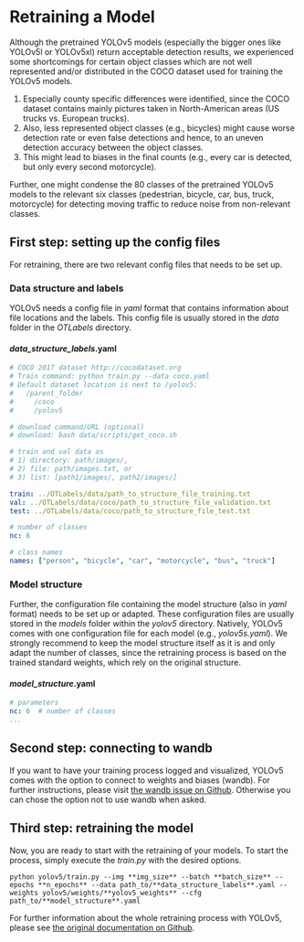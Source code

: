 # Retraining a Model

Although the pretrained YOLOv5 models (especially the bigger ones like YOLOv5l or YOLOv5xl) return acceptable detection results, we experienced some shortcomings for certain object classes which are not well represented and/or distributed in the COCO dataset used for training the YOLOv5 models.

1. Especially county specific differences were identified, since the COCO dataset contains mainly pictures taken in North-American areas (US trucks vs. European trucks).
2. Also, less represented object classes (e.g., bicycles) might cause worse detection rate or even false detections and hence, to an uneven detection accuracy between the object classes.
3. This might lead to biases in the final counts (e.g., every car is detected, but only every second motorcycle).

Further, one might condense the 80 classes of the pretrained YOLOv5 models to the relevant six classes (pedestrian, bicycle, car, bus, truck, motorcycle) for detecting moving traffic to reduce noise from non-relevant classes.

## First step: setting up the config files

For retraining, there are two relevant config files that needs to be set up.

### Data structure and labels

YOLOv5 needs a config file in *yaml* format that contains information about file locations and the labels.
This config file is usually stored in the *data* folder in the *OTLabels* directory.

#### *data_structure_labels*.yaml

```yaml
# COCO 2017 dataset http://cocodataset.org
# Train command: python train.py --data coco.yaml
# Default dataset location is next to /yolov5:
#   /parent_folder
#     /coco
#     /yolov5

# download command/URL (optional)
# download: bash data/scripts/get_coco.sh

# train and val data as 
# 1) directory: path/images/, 
# 2) file: path/images.txt, or 
# 3) list: [path1/images/, path2/images/]

train: ../OTLabels/data/path_to_structure_file_training.txt
val: ../OTLabels/data/coco/path_to_structure_file_validation.txt
test: ../OTLabels/data/coco/path_to_structure_file_test.txt

# number of classes
nc: 6

# class names
names: ["person", "bicycle", "car", "motorcycle", "bus", "truck"]
```

### Model structure

Further, the configuration file containing the model structure (also in *yaml* format) needs to be set up or adapted.
These configuration files are usually stored in the *models* folder within the *yolov5* directory.
Natively, YOLOv5 comes with one configuration file for each model (e.g., *yolov5s.yaml*).
We strongly recommend to keep the model structure itself as it is and only adapt the number of classes, since the retraining process is based on the trained standard weights, which rely on the original structure.

#### *model_structure*.yaml

```yaml
# parameters
nc: 6  # number of classes
...
```

## Second step: connecting to wandb

If you want to have your training process logged and visualized, YOLOv5 comes with the option to connect to weights and biases (wandb).
For further instructions, please visit [the wandb issue on Github](https://github.com/ultralytics/yolov5/issues/1289).
Otherwise you can chose the option not to use wandb when asked.

## Third step: retraining the model

Now, you are ready to start with the retraining of your models.
To start the process, simply execute the *train.py* with the desired options.

`python yolov5/train.py --img **img_size** --batch **batch_size** --epochs **n_epochs** --data path_to/**data_structure_labels**.yaml --weights yolov5/weights/**yolov5_weights** --cfg path_to/**model_structure**.yaml`

For further information about the whole retraining process with YOLOv5, please see [the original documentation on Github](https://github.com/ultralytics/yolov5/wiki/Train-Custom-Data).
